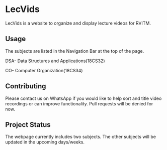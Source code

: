 # LecVids

LecVids is a website to organize and display lecture videos for RVITM.



## Usage
The subjects are listed in the Navigation Bar at the top of the page.

DSA- Data Structures and Applications(18CS32)

CO- Computer Organization(18CS34)


## Contributing
Please contact us on WhatsApp if you would like to help sort and title video recordings or can improve functionality. Pull requests will be denied for now.

## Project Status
The webpage currently includes two subjects. The other subjects will be updated in the upcoming days/weeks.

